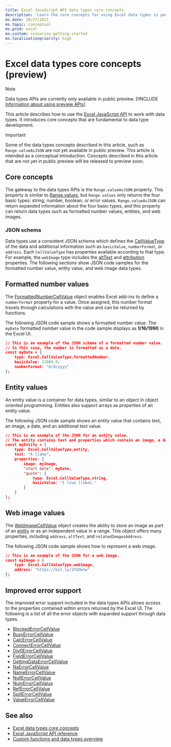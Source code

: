 ```yaml
---
title: Excel JavaScript API data types core concepts
description: 'Learn the core concepts for using Excel data types in your Office Add-in.'
ms.date: 10/27/2021
ms.topic: conceptual
ms.prod: excel
ms.custom: scenarios:getting-started
ms.localizationpriority: high
---
```


# Excel data types core concepts (preview)

> [!NOTE]
> Data types APIs are currently only available in public preview. [!INCLUDE [Information about using preview APIs](../includes/using-excel-preview-apis.md)]
> 

This article describes how to use the [Excel JavaScript API](../reference/overview/excel-add-ins-reference-overview.md) to work with data types. It introduces core concepts that are fundamental to data type development.

> [!IMPORTANT]
> Some of the data types concepts described in this article, such as `Range.valueAsJSON` are not yet available in public preview. This article is intended as a conceptual introduction. Concepts described in this article that are not yet in public preview will be released to preview soon.

## Core concepts

The gateway to the data types APIs is the `Range.valueAsJSON` property. This property is similar to [Range.values](/javascript/api/excel/excel.range#values), but `Range.values` only returns the four basic types: string, number, boolean, or error values. `Range.valueAsJSON` can return expanded information about the four basic types, and this property can return data types such as formatted number values, entities, and web images.

### JSON schema

Data types use a consistent JSON schema which defines the [CellValueType](/javascript/api/excel/excel.cellvaluetype) of the data and additional information such as `basicValue`, `numberFormat`, or `address`. Each `CellValueType` has properties available according to that type. For example, the `webImage` type includes the [altText](/javascript/api/excel/excel.webimagecellvalue#altText) and [attribution](/javascript/api/excel/excel.webimagecellvalue#attribution) properties. The following sections show JSON code samples for the formatted number value, entity value, and web image data types.

## Formatted number values

The [FormattedNumberCellValue](/javascript/api/excel/excel.formattednumbercellvalue) object enables Excel add-ins to define a `numberFormat` property for a value. Once assigned, this number format travels through calculations with the value and can be returned by functions.

The following JSON code sample shows a formatted number value. The `myDate` formatted number value in the code sample displays as **1/16/1990** in the Excel UI.

```json
// This is an example of the JSON schema of a formatted number value.
// In this case, the number is formatted as a date.
const myDate = {
    type: Excel.CellValueType.formattedNumber,
    basicValue: 32889.0,
    numberFormat: "m/d/yyyy"
};
```

## Entity values

An entity value is a container for data types, similar to an object in object oriented programming. Entities also support arrays as properties of an entity value.

The following JSON code sample shows an entity value that contains text, an image, a date, and an additional text value.

```json
// This is an example of the JSON for an entity value.
// The entity contains text and properties which contain an image, a date, and another text value.
const myEntity = {
    type: Excel.CellValueType.entity,
    text: "A llama",
    properties: {
        image: myImage,
        "start date": myDate,
        "quote": {
            type: Excel.CellValueType.string,
            basicValue: "I love llamas."
        }
    }
};
```

## Web image values

The [WebImageCellValue](/javascript/api/excel/excel.webimagecellvalue) object creates the ability to store an image as part of an [entity](#entity-values) or as an independent value in a range. This object offers many properties, including `address`, `altText`, and `relatedImagesAddress`.

The following JSON code sample shows how to represent a web image.

```json
// This is an example of the JSON for a web image.
const myImage = {
    type: Excel.CellValueType.webImage,
    address: "https://bit.ly/2YGOwtw"
};
```

## Improved error support

The improved error support included in the data types APIs allows access to the properties contained within errors returned by the Excel UI. The following is a list of all the error objects with expanded support through data types.

- [BlockedErrorCellValue](/javascript/api/excel/excel.blockederrorcellvalue)
- [BusyErrorCellValue](/javascript/api/excel/excel.busyerrorcellvalue)
- [CalcErrorCellValue](/javascript/api/excel/excel.calcerrorcellvalue)
- [ConnectErrorCellValue](/javascript/api/excel/excel.connecterrorcellvalue)
- [Div0ErrorCellValue](/javascript/api/excel/excel.div0errorcellvalue)
- [FieldErrorCellValue](/javascript/api/excel/excel.fielderrorcellvalue)
- [GettingDataErrorCellValue](/javascript/api/excel/excel.gettingdataerrorcellvalue)
- [NaErrorCellValue](/javascript/api/excel/excel.naerrorcellvalue)
- [NameErrorCellValue](/javascript/api/excel/excel.nameerrorcellvalue)
- [NullErrorCellValue](/javascript/api/excel/excel.nullerrorcellvalue)
- [NumErrorCellValue](/javascript/api/excel/excel.numerrorcellvalue)
- [RefErrorCellValue](/javascript/api/excel/excel.referrorcellvalue)
- [SpillErrorCellValue](/javascript/api/excel/excel.spillerrorcellvalue)
- [ValueErrorCellValue](/javascript/api/excel/excel.valueerrorcellvalue)

## See also

- [Excel data types core concepts](/excel-data-types-concepts.md)
- [Excel JavaScript API reference](../reference/overview/excel-add-ins-reference-overview.md)
- [Custom functions and data types overview](/custom-functions-data-types-overview.md)